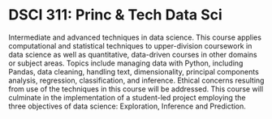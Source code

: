 
<body>
    <h1>DSCI 311: Princ & Tech Data Sci </h1>
    <p>Intermediate and advanced techniques in data science. This course applies computational and statistical techniques to upper-division coursework in data science as well as quantitative, data-driven courses in other domains or subject areas. Topics include managing data with Python, including Pandas, data cleaning, handling text, dimensionality, principal components analysis, regression, classification, and inference. Ethical concerns resulting from use of the techniques in this course will be addressed. This course will culminate in the implementation of a student-led project employing the three objectives of data science: Exploration, Inference and Prediction. <p>
    
</body>
